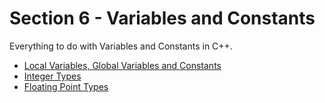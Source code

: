 # Section 6 - Variables and Constants
Everything to do with Variables and Constants in C++.

- [Local Variables, Global Variables and Constants](https://github.com/0xToast/Cplusplus/blob/main/Udemy/Section%206/variables.cpp)
- [Integer Types](https://github.com/0xToast/Cplusplus/blob/main/Udemy/Section%206/integerTypes.cpp)
- [Floating Point Types](https://github.com/0xToast/Cplusplus/blob/main/Udemy/Section%206/floatingPointTypes.cpp)

